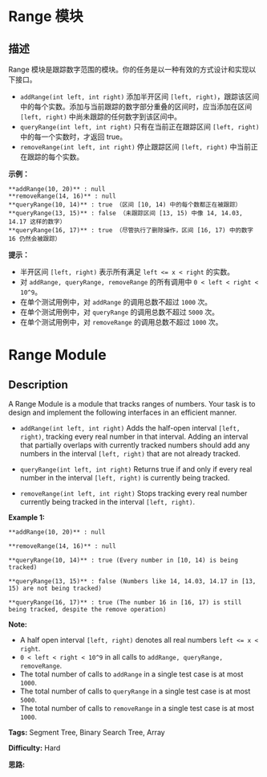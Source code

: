 # Range 模块

## 描述

Range 模块是跟踪数字范围的模块。你的任务是以一种有效的方式设计和实现以下接口。

  * `addRange(int left, int right)` 添加半开区间 `[left, right)`，跟踪该区间中的每个实数。添加与当前跟踪的数字部分重叠的区间时，应当添加在区间 `[left, right)` 中尚未跟踪的任何数字到该区间中。
  * `queryRange(int left, int right)` 只有在当前正在跟踪区间 `[left, right)` 中的每一个实数时，才返回 true。
  * `removeRange(int left, int right)` 停止跟踪区间 `[left, right)` 中当前正在跟踪的每个实数。



**示例：**

    
    
    **addRange(10, 20)** : null
    **removeRange(14, 16)** : null
    **queryRange(10, 14)** : true （区间 [10, 14) 中的每个数都正在被跟踪）
    **queryRange(13, 15)** : false （未跟踪区间 [13, 15) 中像 14, 14.03, 14.17 这样的数字）
    **queryRange(16, 17)** : true （尽管执行了删除操作，区间 [16, 17) 中的数字 16 仍然会被跟踪）
    



**提示：**

  * 半开区间 `[left, right)` 表示所有满足 `left <= x < right` 的实数。
  * 对 `addRange, queryRange, removeRange` 的所有调用中 `0 < left < right < 10^9`。
  * 在单个测试用例中，对 `addRange` 的调用总数不超过 `1000` 次。
  * 在单个测试用例中，对  `queryRange` 的调用总数不超过 `5000` 次。
  * 在单个测试用例中，对 `removeRange` 的调用总数不超过 `1000` 次。





# Range Module

## Description



A Range Module is a module that tracks ranges of numbers. Your task is to design and implement the following interfaces in an efficient manner.

* `addRange(int left, int right)` Adds the half-open interval `[left, right)`, tracking every real number in that interval. Adding an interval that partially overlaps with currently tracked numbers should add any numbers in the interval `[left, right)` that are not already tracked.

* `queryRange(int left, int right)` Returns true if and only if every real number in the interval `[left, right)` is currently being tracked.

* `removeRange(int left, int right)` Stops tracking every real number currently being tracked in the interval `[left, right)`.

**Example 1:**  

    
    
    **addRange(10, 20)** : null
    **removeRange(14, 16)** : null
    **queryRange(10, 14)** : true (Every number in [10, 14) is being tracked)
    **queryRange(13, 15)** : false (Numbers like 14, 14.03, 14.17 in [13, 15) are not being tracked)
    **queryRange(16, 17)** : true (The number 16 in [16, 17) is still being tracked, despite the remove operation)
    

**Note:**

* A half open interval `[left, right)` denotes all real numbers `left <= x < right`.
* `0 < left < right < 10^9` in all calls to `addRange, queryRange, removeRange`.
* The total number of calls to `addRange` in a single test case is at most `1000`.
* The total number of calls to `queryRange` in a single test case is at most `5000`.
* The total number of calls to `removeRange` in a single test case is at most `1000`.


**Tags:** Segment Tree, Binary Search Tree, Array

**Difficulty:** Hard

**思路:**
